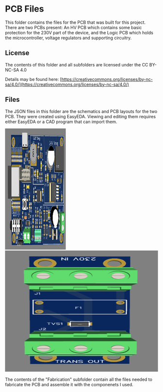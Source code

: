 # PCB Files
This folder contains the files for the PCB that was built for this project. There are two PCBs present: An HV PCB which contains some basic protection for the 230V part of the device, and the Logic PCB which holds the microcontroller, voltage regulators and supporting circuitry.

## License
The contents of this folder and all subfolders are licensed under the CC BY-NC-SA 4.0

Details may be found here: [https://creativecommons.org/licenses/by-nc-sa/4.0/](https://creativecommons.org/licenses/by-nc-sa/4.0/)


## Files
The JSON files in this folder are the schematics and PCB layouts for the two PCB. They were created using EasyEDA. Viewing and editing them requires either EasyEDA or a CAD program that can import them.

<img alt="Logic Board 3D Render" src="https://raw.githubusercontent.com/XJDHDR/PID_Controlled_Heater_Project/refs/heads/main/PCB_Files/Logic_PCB_render.png" width="200" height="400"><img alt="HV Board 3D Render" src="https://raw.githubusercontent.com/XJDHDR/PID_Controlled_Heater_Project/refs/heads/main/PCB_Files/HV_PCB_render.png" width="605" height="400">

The contents of the "Fabrication" subfolder contain all the files needed to fabricate the PCB and assemble it with the componenets I used.
